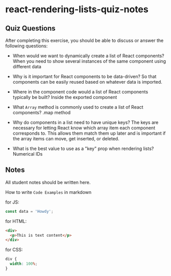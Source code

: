 # react-rendering-lists-quiz-notes

## Quiz Questions

After completing this exercise, you should be able to discuss or answer the following questions:

- When would we want to dynamically create a list of React components?
  When you need to show several instances of the same component using different data

- Why is it important for React components to be data-driven?
  So that components can be easily reused based on whatever data is imported.

- Where in the component code would a list of React components typically be built?
  Inside the exported component

- What `Array` method is commonly used to create a list of React components?
  .map method

- Why do components in a list need to have unique keys?
  The keys are necessary for letting React know which array item each component corresponds to. This allows them match them up later and is important if the array items can move, get inserted, or deleted.

- What is the best value to use as a "key" prop when rendering lists?
  Numerical IDs

## Notes

All student notes should be written here.

How to write `Code Examples` in markdown

for JS:

```javascript
const data = 'Howdy';
```

for HTML:

```html
<div>
  <p>This is text content</p>
</div>
```

for CSS:

```css
div {
  width: 100%;
}
```
